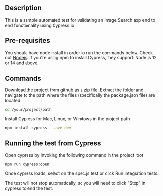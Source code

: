 ## Description
This is a sample automated test for validating an Image Search app end to end functionality using Cypress.io

## Pre-requisites

You should have node install in order to run the commands below. Check out [Nodejs](https://nodejs.org/en/). If you're using npm to install Cypress, they support: Node.js 12 or 14 and above.

## Commands

Download the project from [github](https://github.com/jldaluddung/ImageSearch_cypressTest.git) as a zip file. Extract the folder and navigate to the path where the files (specifically the package.json file) are located.
```bash
cd /your/project/path
```

Install Cypress for Mac, Linux, or Windows in the project path
```bash
npm install cypress --save-dev
```

## Running the test from Cypress
Open cypress by invoking the following command in the project root
```bash
npm run cypress:open
```
Once cypress loads, select on the spec.js test or click Run integration tests.

The test will not stop automatically, so you will need to click "Stop" in cypress to end the test.
